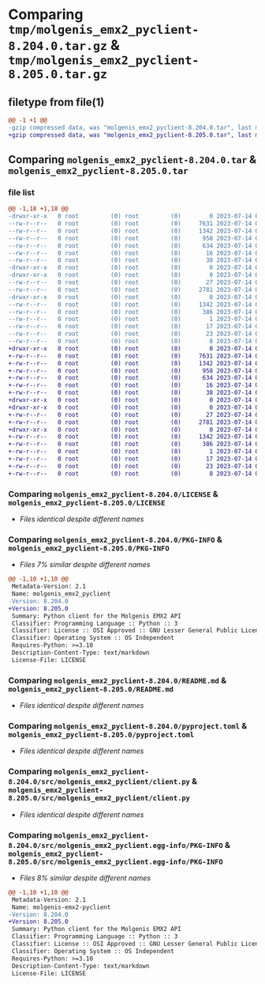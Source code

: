 # Comparing `tmp/molgenis_emx2_pyclient-8.204.0.tar.gz` & `tmp/molgenis_emx2_pyclient-8.205.0.tar.gz`

## filetype from file(1)

```diff
@@ -1 +1 @@
-gzip compressed data, was "molgenis_emx2_pyclient-8.204.0.tar", last modified: Fri Jul 14 07:36:19 2023, max compression
+gzip compressed data, was "molgenis_emx2_pyclient-8.205.0.tar", last modified: Fri Jul 14 08:57:39 2023, max compression
```

## Comparing `molgenis_emx2_pyclient-8.204.0.tar` & `molgenis_emx2_pyclient-8.205.0.tar`

### file list

```diff
@@ -1,18 +1,18 @@
-drwxr-xr-x   0 root         (0) root         (0)        0 2023-07-14 07:36:19.788525 molgenis_emx2_pyclient-8.204.0/
--rw-r--r--   0 root         (0) root         (0)     7631 2023-07-14 07:26:39.000000 molgenis_emx2_pyclient-8.204.0/LICENSE
--rw-r--r--   0 root         (0) root         (0)     1342 2023-07-14 07:36:19.788525 molgenis_emx2_pyclient-8.204.0/PKG-INFO
--rw-r--r--   0 root         (0) root         (0)      958 2023-07-14 07:26:40.000000 molgenis_emx2_pyclient-8.204.0/README.md
--rw-r--r--   0 root         (0) root         (0)      634 2023-07-14 07:26:40.000000 molgenis_emx2_pyclient-8.204.0/pyproject.toml
--rw-r--r--   0 root         (0) root         (0)       16 2023-07-14 07:26:40.000000 molgenis_emx2_pyclient-8.204.0/requirements.txt
--rw-r--r--   0 root         (0) root         (0)       38 2023-07-14 07:36:19.788525 molgenis_emx2_pyclient-8.204.0/setup.cfg
-drwxr-xr-x   0 root         (0) root         (0)        0 2023-07-14 07:36:19.784525 molgenis_emx2_pyclient-8.204.0/src/
-drwxr-xr-x   0 root         (0) root         (0)        0 2023-07-14 07:36:19.784525 molgenis_emx2_pyclient-8.204.0/src/molgenis_emx2_pyclient/
--rw-r--r--   0 root         (0) root         (0)       27 2023-07-14 07:26:40.000000 molgenis_emx2_pyclient-8.204.0/src/molgenis_emx2_pyclient/__init__.py
--rw-r--r--   0 root         (0) root         (0)     2781 2023-07-14 07:26:40.000000 molgenis_emx2_pyclient-8.204.0/src/molgenis_emx2_pyclient/client.py
-drwxr-xr-x   0 root         (0) root         (0)        0 2023-07-14 07:36:19.788525 molgenis_emx2_pyclient-8.204.0/src/molgenis_emx2_pyclient.egg-info/
--rw-r--r--   0 root         (0) root         (0)     1342 2023-07-14 07:36:19.000000 molgenis_emx2_pyclient-8.204.0/src/molgenis_emx2_pyclient.egg-info/PKG-INFO
--rw-r--r--   0 root         (0) root         (0)      386 2023-07-14 07:36:19.000000 molgenis_emx2_pyclient-8.204.0/src/molgenis_emx2_pyclient.egg-info/SOURCES.txt
--rw-r--r--   0 root         (0) root         (0)        1 2023-07-14 07:36:19.000000 molgenis_emx2_pyclient-8.204.0/src/molgenis_emx2_pyclient.egg-info/dependency_links.txt
--rw-r--r--   0 root         (0) root         (0)       17 2023-07-14 07:36:19.000000 molgenis_emx2_pyclient-8.204.0/src/molgenis_emx2_pyclient.egg-info/requires.txt
--rw-r--r--   0 root         (0) root         (0)       23 2023-07-14 07:36:19.000000 molgenis_emx2_pyclient-8.204.0/src/molgenis_emx2_pyclient.egg-info/top_level.txt
--rw-r--r--   0 root         (0) root         (0)        8 2023-07-14 07:32:20.000000 molgenis_emx2_pyclient-8.204.0/version.txt
+drwxr-xr-x   0 root         (0) root         (0)        0 2023-07-14 08:57:39.088866 molgenis_emx2_pyclient-8.205.0/
+-rw-r--r--   0 root         (0) root         (0)     7631 2023-07-14 08:48:25.000000 molgenis_emx2_pyclient-8.205.0/LICENSE
+-rw-r--r--   0 root         (0) root         (0)     1342 2023-07-14 08:57:39.088866 molgenis_emx2_pyclient-8.205.0/PKG-INFO
+-rw-r--r--   0 root         (0) root         (0)      958 2023-07-14 08:48:25.000000 molgenis_emx2_pyclient-8.205.0/README.md
+-rw-r--r--   0 root         (0) root         (0)      634 2023-07-14 08:48:25.000000 molgenis_emx2_pyclient-8.205.0/pyproject.toml
+-rw-r--r--   0 root         (0) root         (0)       16 2023-07-14 08:48:25.000000 molgenis_emx2_pyclient-8.205.0/requirements.txt
+-rw-r--r--   0 root         (0) root         (0)       38 2023-07-14 08:57:39.088866 molgenis_emx2_pyclient-8.205.0/setup.cfg
+drwxr-xr-x   0 root         (0) root         (0)        0 2023-07-14 08:57:39.084866 molgenis_emx2_pyclient-8.205.0/src/
+drwxr-xr-x   0 root         (0) root         (0)        0 2023-07-14 08:57:39.088866 molgenis_emx2_pyclient-8.205.0/src/molgenis_emx2_pyclient/
+-rw-r--r--   0 root         (0) root         (0)       27 2023-07-14 08:48:25.000000 molgenis_emx2_pyclient-8.205.0/src/molgenis_emx2_pyclient/__init__.py
+-rw-r--r--   0 root         (0) root         (0)     2781 2023-07-14 08:48:25.000000 molgenis_emx2_pyclient-8.205.0/src/molgenis_emx2_pyclient/client.py
+drwxr-xr-x   0 root         (0) root         (0)        0 2023-07-14 08:57:39.088866 molgenis_emx2_pyclient-8.205.0/src/molgenis_emx2_pyclient.egg-info/
+-rw-r--r--   0 root         (0) root         (0)     1342 2023-07-14 08:57:39.000000 molgenis_emx2_pyclient-8.205.0/src/molgenis_emx2_pyclient.egg-info/PKG-INFO
+-rw-r--r--   0 root         (0) root         (0)      386 2023-07-14 08:57:39.000000 molgenis_emx2_pyclient-8.205.0/src/molgenis_emx2_pyclient.egg-info/SOURCES.txt
+-rw-r--r--   0 root         (0) root         (0)        1 2023-07-14 08:57:39.000000 molgenis_emx2_pyclient-8.205.0/src/molgenis_emx2_pyclient.egg-info/dependency_links.txt
+-rw-r--r--   0 root         (0) root         (0)       17 2023-07-14 08:57:39.000000 molgenis_emx2_pyclient-8.205.0/src/molgenis_emx2_pyclient.egg-info/requires.txt
+-rw-r--r--   0 root         (0) root         (0)       23 2023-07-14 08:57:39.000000 molgenis_emx2_pyclient-8.205.0/src/molgenis_emx2_pyclient.egg-info/top_level.txt
+-rw-r--r--   0 root         (0) root         (0)        8 2023-07-14 08:53:41.000000 molgenis_emx2_pyclient-8.205.0/version.txt
```

### Comparing `molgenis_emx2_pyclient-8.204.0/LICENSE` & `molgenis_emx2_pyclient-8.205.0/LICENSE`

 * *Files identical despite different names*

### Comparing `molgenis_emx2_pyclient-8.204.0/PKG-INFO` & `molgenis_emx2_pyclient-8.205.0/PKG-INFO`

 * *Files 7% similar despite different names*

```diff
@@ -1,10 +1,10 @@
 Metadata-Version: 2.1
 Name: molgenis_emx2_pyclient
-Version: 8.204.0
+Version: 8.205.0
 Summary: Python client for the Molgenis EMX2 API
 Classifier: Programming Language :: Python :: 3
 Classifier: License :: OSI Approved :: GNU Lesser General Public License v3 (LGPLv3)
 Classifier: Operating System :: OS Independent
 Requires-Python: >=3.10
 Description-Content-Type: text/markdown
 License-File: LICENSE
```

### Comparing `molgenis_emx2_pyclient-8.204.0/README.md` & `molgenis_emx2_pyclient-8.205.0/README.md`

 * *Files identical despite different names*

### Comparing `molgenis_emx2_pyclient-8.204.0/pyproject.toml` & `molgenis_emx2_pyclient-8.205.0/pyproject.toml`

 * *Files identical despite different names*

### Comparing `molgenis_emx2_pyclient-8.204.0/src/molgenis_emx2_pyclient/client.py` & `molgenis_emx2_pyclient-8.205.0/src/molgenis_emx2_pyclient/client.py`

 * *Files identical despite different names*

### Comparing `molgenis_emx2_pyclient-8.204.0/src/molgenis_emx2_pyclient.egg-info/PKG-INFO` & `molgenis_emx2_pyclient-8.205.0/src/molgenis_emx2_pyclient.egg-info/PKG-INFO`

 * *Files 8% similar despite different names*

```diff
@@ -1,10 +1,10 @@
 Metadata-Version: 2.1
 Name: molgenis-emx2-pyclient
-Version: 8.204.0
+Version: 8.205.0
 Summary: Python client for the Molgenis EMX2 API
 Classifier: Programming Language :: Python :: 3
 Classifier: License :: OSI Approved :: GNU Lesser General Public License v3 (LGPLv3)
 Classifier: Operating System :: OS Independent
 Requires-Python: >=3.10
 Description-Content-Type: text/markdown
 License-File: LICENSE
```

